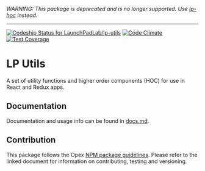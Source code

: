 *WARNING: This package is deprecated and is no longer supported. Use [lp-hoc](https://github.com/LaunchPadLab/lp-hoc) instead.*

---

[ ![Codeship Status for LaunchPadLab/lp-utils](https://app.codeship.com/projects/54a4f610-ec93-0134-81d5-1ac2cf405306/status?branch=master)](https://app.codeship.com/projects/208365) [![Code Climate](https://codeclimate.com/repos/58cc18b439f0e80291000106/badges/3b5fda5d0356fd73a175/gpa.svg)](https://codeclimate.com/repos/58cc18b439f0e80291000106/feed) [![Test Coverage](https://codeclimate.com/repos/58cc18b439f0e80291000106/badges/3b5fda5d0356fd73a175/coverage.svg)](https://codeclimate.com/repos/58cc18b439f0e80291000106/coverage)

# LP Utils
A set of utility functions and higher order components (HOC) for use in React and Redux apps.

## Documentation 
Documentation and usage info can be found in [docs.md](docs.md).

## Contribution
This package follows the Opex [NPM package guidelines](https://github.com/LaunchPadLab/opex/blob/master/gists/npm-package-guidelines.md). Please refer to the linked document for information on contributing, testing and versioning.

